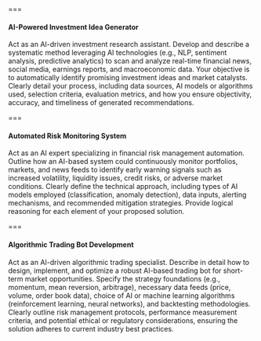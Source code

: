 ===

#### AI-Powered Investment Idea Generator

Act as an AI-driven investment research assistant. Develop and describe a systematic method leveraging AI technologies (e.g., NLP, sentiment analysis, predictive analytics) to scan and analyze real-time financial news, social media, earnings reports, and macroeconomic data. Your objective is to automatically identify promising investment ideas and market catalysts. Clearly detail your process, including data sources, AI models or algorithms used, selection criteria, evaluation metrics, and how you ensure objectivity, accuracy, and timeliness of generated recommendations.

===

#### Automated Risk Monitoring System

Act as an AI expert specializing in financial risk management automation. Outline how an AI-based system could continuously monitor portfolios, markets, and news feeds to identify early warning signals such as increased volatility, liquidity issues, credit risks, or adverse market conditions. Clearly define the technical approach, including types of AI models employed (classification, anomaly detection), data inputs, alerting mechanisms, and recommended mitigation strategies. Provide logical reasoning for each element of your proposed solution.

===

#### Algorithmic Trading Bot Development

Act as an AI-driven algorithmic trading specialist. Describe in detail how to design, implement, and optimize a robust AI-based trading bot for short-term market opportunities. Specify the strategy foundations (e.g., momentum, mean reversion, arbitrage), necessary data feeds (price, volume, order book data), choice of AI or machine learning algorithms (reinforcement learning, neural networks), and backtesting methodologies. Clearly outline risk management protocols, performance measurement criteria, and potential ethical or regulatory considerations, ensuring the solution adheres to current industry best practices.